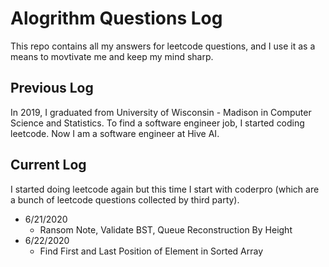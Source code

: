 # Alogrithm Questions Log

This repo contains all my answers for leetcode questions, and I use it as a means to movtivate me and keep my mind sharp.

## Previous Log

In 2019, I graduated from University of Wisconsin - Madison in Computer Science and Statistics. To find a software engineer job, I started coding leetcode. Now I am a software engineer at Hive AI.

## Current Log

I started doing leetcode again but this time I start with coderpro (which are a bunch of leetcode questions collected by third party).

* 6/21/2020
  * Ransom Note, Validate BST, Queue Reconstruction By Height
* 6/22/2020
  * Find First and Last Position of Element in Sorted Array